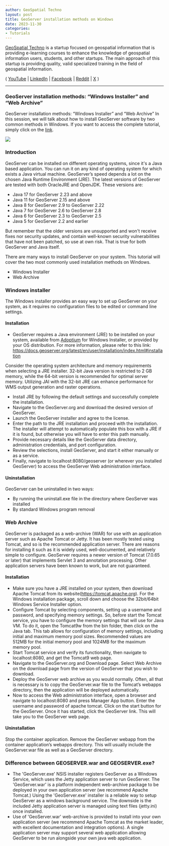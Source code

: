 ```yaml
---
author: GeoSpatial Techno
layout: post
title: GeoServer installation methods on Windows
date: 2023-11-30
categories:   
- Tutorials
---
```


[GeoSpatial Techno](https://www.youtube.com/@geospatialtechno) is a startup focused on geospatial information that is providing e-learning courses to enhance the knowledge of geospatial information users, students, and other startups. The main approach of this startup is providing quality, valid specialized training in the field of geospatial information.

( [YouTube](https://www.youtube.com/@geospatialtechno)
| [LinkedIn](https://www.linkedin.com/in/geospatialtechno)
| [Facebook](https://www.facebook.com/geospatialtechno)
| [Reddit](https://www.reddit.com/user/geospatialtechno)
| [X](https://twitter.com/geospatialtechn)
)

----

### GeoServer installation methods: “Windows Installer” and “Web Archive”
GeoServer installation methods: “Windows Installer” and “Web Archive”
In this session, we will talk about how to install GeoServer software by two common methods in Windows. If you want to access the complete tutorial, simply click on the [link](https://youtu.be/G47vV2od4yc).

[![](https://img.youtube.com/vi/G47vV2od4yc/0.jpg)](https://www.youtube.com/watch?v=G47vV2od4yc)

### Introduction
GeoServer can be installed on different operating systems, since it's a Java based application. You can run it on any kind of operating system for which exists a Java virtual machine. GeoServer’s speed depends a lot on the chosen Java Runtime Environment (JRE). The latest versions of GeoServer are tested with both OracleJRE and OpenJDK. These versions are:
- Java 17 for GeoServer 2.23 and above
- Java 11 for GeoServer 2.15 and above
- Java 8 for GeoServer 2.9 to GeoServer 2.22
- Java 7 for GeoServer 2.6 to GeoServer 2.8
- Java 6 for GeoServer 2.3 to GeoServer 2.5
- Java 5 for GeoServer 2.2 and earlier

But remember that the older versions are unsupported and won't receive fixes nor security updates, and contain well-known security vulnerabilities that have not been patched, so use at own risk. That is true for both GeoServer and Java itself.

There are many ways to install GeoServer on your system. This tutorial will cover the two most commonly used installation methods on Windows.
- Windows Installer
- Web Archive

### Windows installer
The Windows installer provides an easy way to set up GeoServer on your system, as it requires no configuration files to be edited or command line settings.

#### Installation
- GeoServer requires a Java environment (JRE) to be installed on your system, available from [Adoptium](https://adoptium.net) for Windows Installer, or provided by your OS distribution. For more information, please refer to this link: https://docs.geoserver.org/latest/en/user/installation/index.html#installation

Consider the operating system architecture and memory requirements when selecting a JRE installer. 32-bit Java version is restricted to 2 GB memory, while the 64-bit version is recommended for optimal server memory. Utilizing JAI with the 32-bit JRE can enhance performance for WMS output generation and raster operations.
- Install JRE by following the default settings and successfully complete the installation.
- Navigate to the GeoServer.org and download the desired version of GeoServer.
- Launch the GeoServer installer and agree to the license.
- Enter the path to the JRE installation and proceed with the installation. The installer will attempt to automatically populate this box with a JRE if it is found, but otherwise you will have to enter this path manually.
- Provide necessary details like the GeoServer data directory, administration credentials, and port configuration.
- Review the selections, install GeoServer, and start it either manually or as a service.
- Finally, navigate to localhost:8080/geoserver (or wherever you installed GeoServer) to access the GeoServer Web administration interface.

#### Uninstallation
GeoServer can be uninstalled in two ways:
- By running the uninstall.exe file in the directory where GeoServer was installed
- By standard Windows program removal

### Web Archive
GeoServer is packaged as a web-archive (WAR) for use with an application server such as Apache Tomcat or Jetty. It has been mostly tested using Tomcat, and so is the recommended application server. There are reasons for installing it such as it is widely used, well-documented, and relatively simple to configure. GeoServer requires a newer version of Tomcat (7.0.65 or later) that implements Servlet 3 and annotation processing. Other application servers have been known to work, but are not guaranteed.

#### Installation
- Make sure you have a JRE installed on your system, then download Apache Tomcat from its website(https://tomcat.apache.org). For the Windows installation package, scroll down and choose the 32bit/64bit Windows Service Installer option.
- Configure Tomcat by selecting components, setting up a username and password, and specifying memory settings. So, before start the Tomcat service, you have to configure the memory settings that will use for Java VM. To do it, open the Tomcat9w from the bin folder, then click on the Java tab. This tab allows for configuration of memory settings, including initial and maximum memory pool sizes. Recommended values are 512MB for the initial memory pool and 1024MB for the maximum memory pool.
- Start Tomcat service and verify its functionality, then navigate to localhost:8080, and get the Tomcat9 web page.
- Navigate to the GeoServer.org and Download page. Select Web Archive on the download page from the version of GeoServer that you wish to download.
- Deploy the GeoServer web archive as you would normally. Often, all that is necessary is to copy the GeoServer.war file to the Tomcat’s webapps directory, then the application will be deployed automatically.
- Now to access the Web administration interface, open a browser and navigate to localhost:8080 and press Manager App button. Enter the username and password of apache tomcat. Click on the start button for the GeoServer. Once it has started, click the GeoServer link. This will take you to the GeoServer web page.

#### Uninstallation
Stop the container application. Remove the GeoServer webapp from the container application’s webapps directory. This will usually include the GeoServer.war file as well as a GeoServer directory.

### Difference between GEOSERVER.war and GEOSERVER.exe?
- The 'GeoServer.exe' NSIS installer registers GeoServer as a Windows Service, which uses the Jetty application server to run GeoServer. The 'GeoServer.war' is a platform independent web-archive package to be deployed in your own application server (we recommend Apache Tomcat.)
Using the 'GeoServer.exe' installer is a reliable way to setup GeoServer as a windows background service. The downside is the included Jetty application server is managed using text files (jetty.ini) once installed.
- Use of 'GeoServer.war' web-archive is provided to install into your own application server (we recommend Apache Tomcat as the market leader, with excellent documentation and integration options). A single application server may support several web application allowing GeoServer to be run alongside your own java web application.